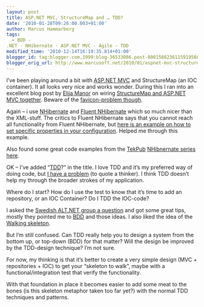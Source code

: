 ```yaml
---
layout: post
title: ASP.NET MVC, StructureMap and … TDD?
date: '2010-01-28T09:26:00.003+01:00'
author: Marcus Hammarberg
tags:
  - BDD -
.NET - NHibernate - ASP.NET MVC - Agile - TDD
modified_time: '2010-12-14T16:19:35.814+01:00'
blogger_id: tag:blogger.com,1999:blog-36533086.post-8081588236115919566
blogger_orig_url: http://www.marcusoft.net/2010/01/aspnet-mvc-structuremap-and-tdd.html
---
```



I’ve been playing around a bit with
<a href="http://www.asp.net/mVC/" target="_blank">ASP.NET MVC</a> and
StructureMap (an IOC container). It all looks very nice and works
wonder. During this I ran into an excellent blog post by
<a href="http://elijahmanor.com/" target="_blank">Elija Manor</a> on
wiring <a
href="http://elijahmanor.com/webdevdotnet/post/Using-StructureMap-with-ASPNET-MVC-MVC-Contrib.aspx"
target="_blank">StructureMap and ASP.NET MVC together</a>. Beware of the
<a
href="http://haacked.com/archive/2008/07/14/make-routing-ignore-requests-for-a-file-extension.aspx"
target="_blank">favicon-problem though</a>.

Again – i use <a href="https://www.hibernate.org/343.html"
target="_blank">NHibernate</a> and
<a href="http://fluentnhibernate.org/" target="_blank">Fluent
NHibernate</a> which so much nicer than the XML-stuff. The critics to
Fluent NHibernate says that you cannot reach all functionality from
Fluent NHibernate, but <a
href="http://stackoverflow.com/questions/968730/how-to-set-a-configuration-property-when-using-fluent-nhibernate"
target="_blank">here is an example on how to set specific properties in
your configuration</a>. Helped me through this example.

Also found some great code examples from the
<a href="http://tekpub.com/" target="_blank">TekPub</a>
<a href="http://tekpub.com/view/nhibernate/1"
target="_blank">NHibnernate series</a>
<a href="http://github.com/robconery/Kona/blob/master/Kona.Web/"
target="_blank">here</a>.

OK – I've added
“<a href="http://en.wikipedia.org/wiki/Test-driven_development"
target="_blank">TDD</a>?” in the title. I love TDD and it’s my preferred
way of doing code, but
<a href="http://www.blogger.com/dannorth.net/introducing-bdd"
target="_blank">I have a problem</a> (to quote a thinker). I think TDD
doesn’t help my through the broader strokes of my application.

Where do I start? How do I use the test to know that it’s time to add an
repository, or an IOC Container? Do I TDD the IOC-code?

I asked the <a
href="http://groups.google.se/group/sweden-altnet/browse_thread/thread/748166ff04f8c511"
target="_blank">Swedish ALT.NET group a question</a> and got some great
tips, mostly they pointed me to
<a href="http://en.wikipedia.org/wiki/Behavior_Driven_Development"
target="_blank">BDD</a> and those ideas. I also liked the idea of the
<a href="http://alistair.cockburn.us/Walking+skeleton"
target="_blank">Walking skeleton</a>.

But I’m still confused. Can TDD really help you to design a system from
the bottom up, or top-down (BDD) for that matter? Will the design be
improved by the TDD-design technique? I’m not sure.

For now, my thinking is that it’s better to create a very simple design
(MVC + repositories + IOC) to get your “skeleton to walk”, maybe with a
functional/integration test that verify the functionality.

With that foundation in place it becomes easier to add some meat to the
bones (is this skeleton metaphor taken too far yet?) with the normal TDD
techniques and patterns.
